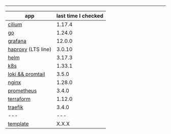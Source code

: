 ---

|app|last time I checked|
|---|-------------------|
|[cilium](https://github.com/cilium/cilium?tab=readme-ov-file#stable-releases)| 1.17.4 |
|[go](https://go.dev/doc/devel/release)| 1.24.0 |
|[grafana](https://github.com/grafana/grafana/releases)| 12.0.0 |
|[haproxy](https://www.haproxy.org/) (LTS line)| 3.0.10 |
|[helm](https://github.com/helm/helm/releases)| 3.17.3 |
|[k8s](https://kubernetes.io/releases/)| 1.33.1 |
|[loki && promtail](https://github.com/grafana/loki/releases)| 3.5.0 |
|[nginx](https://github.com/nginx/nginx/releases) | 1.28.0 |
|[prometheus](https://github.com/prometheus/prometheus/releases)| 3.4.0 |
|[terraform](https://developer.hashicorp.com/terraform/install?product_intent=terraform)| 1.12.0 |
|[traefik](https://github.com/traefik/traefik/releases)| 3.4.0 |
|---|---|
|[template]()| X.X.X |

